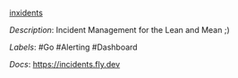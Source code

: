 [inxidents](https://github.com/piqoni/inxidents)

*Description*: Incident Management for the Lean and Mean ;) 

*Labels*: #Go #Alerting #Dashboard

*Docs*: https://incidents.fly.dev
